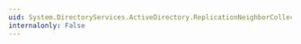 ```yaml
---
uid: System.DirectoryServices.ActiveDirectory.ReplicationNeighborCollection
internalonly: False
---
```

